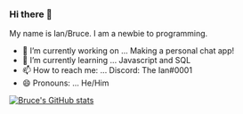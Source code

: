 ### Hi there 👋
My name is Ian/Bruce. I am a newbie to programming.

- 🔭 I’m currently working on ... Making a personal chat app!
- 🌱 I’m currently learning ... Javascript and SQL
- 📫 How to reach me: ... Discord: The Ian#0001
- 😄 Pronouns: ... He/Him

[![Bruce's GitHub stats](https://github-readme-stats.vercel.app/api?username=brucecodesgithub)](https://github.com/anuraghazra/github-readme-stats)
